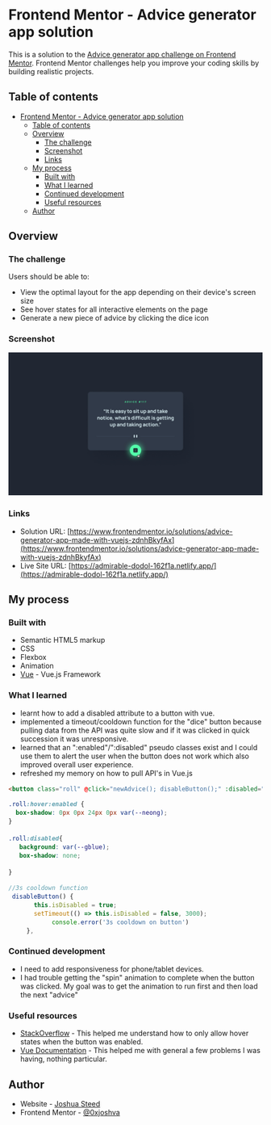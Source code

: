 # Frontend Mentor - Advice generator app solution

This is a solution to the [Advice generator app challenge on Frontend Mentor](https://www.frontendmentor.io/challenges/advice-generator-app-QdUG-13db). Frontend Mentor challenges help you improve your coding skills by building realistic projects.

## Table of contents

- [Frontend Mentor - Advice generator app solution](#frontend-mentor---advice-generator-app-solution)
  - [Table of contents](#table-of-contents)
  - [Overview](#overview)
    - [The challenge](#the-challenge)
    - [Screenshot](#screenshot)
    - [Links](#links)
  - [My process](#my-process)
    - [Built with](#built-with)
    - [What I learned](#what-i-learned)
    - [Continued development](#continued-development)
    - [Useful resources](#useful-resources)
  - [Author](#author)

## Overview

### The challenge

Users should be able to:

- View the optimal layout for the app depending on their device's screen size
- See hover states for all interactive elements on the page
- Generate a new piece of advice by clicking the dice icon

### Screenshot

![](/src//assets/active-states.jpg)

### Links

- Solution URL: [https://www.frontendmentor.io/solutions/advice-generator-app-made-with-vuejs-zdnhBkyfAx](https://www.frontendmentor.io/solutions/advice-generator-app-made-with-vuejs-zdnhBkyfAx)
- Live Site URL: [https://admirable-dodol-162f1a.netlify.app/](https://admirable-dodol-162f1a.netlify.app/)

## My process

### Built with

- Semantic HTML5 markup
- CSS
- Flexbox
- Animation
- [Vue](https://vuejs.org/) - Vue.js Framework

### What I learned

- learnt how to add a disabled attribute to a button with vue.
- implemented a timeout/cooldown function for the "dice" button because pulling data from the API was quite slow and if it was clicked in quick succession it was unresponsive.
- learned that an ":enabled"/":disabled" pseudo classes exist and I could use them to alert the user when the button does not work which also improved overall user experience.
- refreshed my memory on how to pull API's in Vue.js
  
```html
<button class="roll" @click="newAdvice(); disableButton();" :disabled="isDisabled">
```

```css
.roll:hover:enabled {
  box-shadow: 0px 0px 24px 0px var(--neong);
}

.roll:disabled{
   background: var(--gblue);
   box-shadow: none;

}
```

```js
//3s cooldown function
 disableButton() {
       this.isDisabled = true;
       setTimeout(() => this.isDisabled = false, 3000);
            console.error('3s cooldown on button')
     },
```


### Continued development

- I need to add responsiveness for phone/tablet devices.
- I had trouble getting the "spin" animation to complete when the button was clicked. My goal was to get the animation to run first and then load the next "advice"

### Useful resources

- [StackOverflow](https://stackoverflow.com/questions/11600687/hover-and-active-only-when-not-disabled) - This helped me understand how to only allow hover states when the button was enabled.
- [Vue Documentation](https://vuejs.org/guide/introduction.html#what-is-vue) - This helped me with general a few problems I was having, nothing particular.

## Author

- Website - [Joshua Steed](https://www.joshuasteed.com)
- Frontend Mentor - [@0xjoshva](https://www.frontendmentor.io/profile/0xjoshva)
